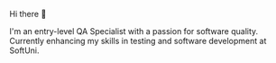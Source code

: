 Hi there 👋

I'm an entry-level QA Specialist with a passion for software quality. Currently enhancing my skills in testing and software development at SoftUni.
